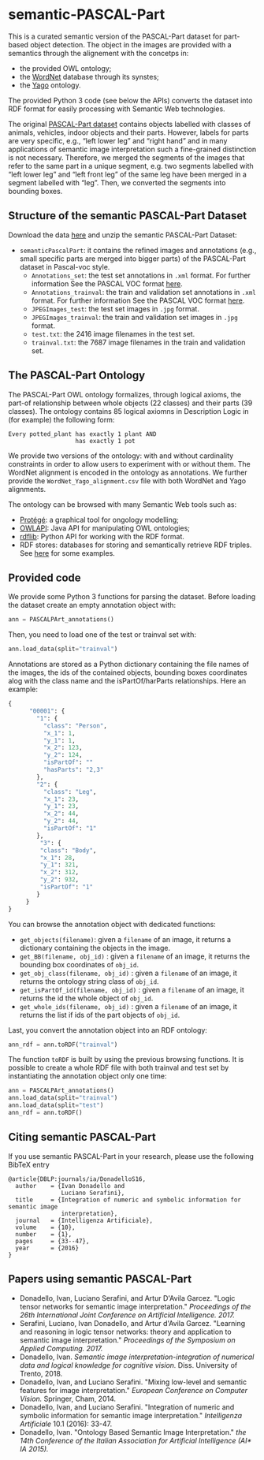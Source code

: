 # semantic-PASCAL-Part
This is a curated semantic version of the PASCAL-Part dataset for part-based object detection. The object in the images are provided with a semantics through the alignement with the concetps in:
- the provided OWL ontology;
- the [WordNet](https://wordnet.princeton.edu/) database through its synstes;
- the [Yago](https://yago-knowledge.org/) ontology.

The provided Python 3 code (see below the APIs) converts the dataset into RDF format for easily processing with Semantic Web technologies.

The original [PASCAL-Part dataset](https://www.cs.stanford.edu/~roozbeh/pascal-parts/pascal-parts.html) contains objects labelled with classes of animals, vehicles, indoor objects and their parts. However, labels for parts are very specific, e.g., “left lower leg” and “right hand” and in many applications of semantic image interpretation such a fine-grained distinction is not necessary. Therefore, we merged the segments of the images that refer to the same part in a unique segment, e.g. two segments labelled with “left lower leg” and “left front leg” of the same leg have been merged in a segment labelled with “leg”. Then, we converted the segments into bounding boxes.

## Structure of the semantic PASCAL-Part Dataset
Download the data [here](https://drive.google.com/file/d/1m1YHlisEFvlQa52zdab6Q7qqhHQP9Vtl/view?usp=sharing) and unzip the semantic PASCAL-Part Dataset:

- `semanticPascalPart`: it contains the refined images and annotations (e.g., small specific parts are merged into bigger parts) of the PASCAL-Part dataset in Pascal-voc style.
    - `Annotations_set`: the test set annotations in `.xml` format. For further information See the PASCAL VOC format [here](http://host.robots.ox.ac.uk/pascal/VOC/index.html).
    - `Annotations_trainval`: the train and validation set annotations in `.xml` format. For further information See the PASCAL VOC format [here](http://host.robots.ox.ac.uk/pascal/VOC/index.html).
    - `JPEGImages_test`: the test set images in `.jpg` format.
    - `JPEGImages_trainval`: the train and validation set images in `.jpg` format.
    - `test.txt`: the 2416 image filenames in the test set.
    - `trainval.txt`: the 7687 image filenames in the train and validation set.

## The PASCAL-Part Ontology
The PASCAL-Part OWL ontology formalizes, through logical axioms, the part-of relationship between whole objects (22 classes) and their parts (39 classes). The ontology contains 85 logical axiomns in Description Logic in (for example) the following form:
```
Every potted_plant has exactly 1 plant AND
                   has exactly 1 pot
```
We provide two versions of the ontology: with and without cardinality constraints in order to allow users to experiment with or without them. The WordNet alignment is encoded in the ontology as annotations. We further provide the `WordNet_Yago_alignment.csv` file with both WordNet and Yago alignments.

The ontology can be browsed with many Semantic Web tools such as:

- [Protégé](https://protege.stanford.edu/): a graphical tool for ongology modelling;
- [OWLAPI](http://owlapi.sourceforge.net/): Java API for manipulating OWL ontologies;
- [rdflib](https://rdflib.readthedocs.io/en/stable/): Python API for working with the RDF format.
- RDF stores: databases for storing and semantically retrieve RDF triples. See [here](https://www.w3.org/wiki/LargeTripleStores) for some examples.


## Provided code
We provide some Python 3 functions for parsing the dataset. Before loading the dataset create an empty annotation object with:
```python
ann = PASCALPArt_annotations()
```
Then, you need to load one of the test or trainval set with:
```python
ann.load_data(split="trainval")
```
Annotations are stored as a Python dictionary containing the file names of the images, the ids of the contained objects, bounding boxes coordinates alog with the class name and the isPartOf/harParts relationships. Here an example:
```python
{
      "00001": {
        "1": {
          "class": "Person",
          "x_1": 1,
          "y_1": 1,
          "x_2": 123,
          "y_2": 124,
          "isPartOf": ""
          "hasParts": "2,3"
        },
        "2": {
          "class": "Leg",
          "x_1": 23,
          "y_1": 23,
          "x_2": 44,
          "y_2": 44,
          "isPartOf": "1"
        },
         "3": {
         "class": "Body",
         "x_1": 28,
         "y_1": 321,
         "x_2": 312,
         "y_2": 932,
         "isPartOf": "1"
        }
     }
}      
```
You can browse the annotation object with dedicated functions:
- `get_objects(filename)`: given a `filename` of an image, it returns a dictionary containing the objects in the image.
- `get_BB(filename, obj_id)` : given a `filename` of an image, it returns the bounding box coordinates of `obj_id`.
- `get_obj_class(filename, obj_id)` : given a `filename` of an image, it returns the ontology string class of `obj_id`.
- `get_isPartOf_id(filename, obj_id)` : given a `filename` of an image, it returns the id the whole object of `obj_id`.
- `get_whole_ids(filename, obj_id)` : given a `filename` of an image, it returns the list if ids of the part objects of `obj_id`.

Last, you convert the annotation object into an RDF ontology:
```python
ann_rdf = ann.toRDF("trainval")
```
The function `toRDF` is built by using the previous browsing functions. It is possible to create a whole RDF file with both trainval and test set by instantiating the annotation object only one time:
```python
ann = PASCALPArt_annotations()
ann.load_data(split="trainval")
ann.load_data(split="test")
ann_rdf = ann.toRDF()
```

## Citing semantic PASCAL-Part
If you use semantic PASCAL-Part in your research, please use the following BibTeX entry

```
@article{DBLP:journals/ia/DonadelloS16,
  author    = {Ivan Donadello and
               Luciano Serafini},
  title     = {Integration of numeric and symbolic information for semantic image
               interpretation},
  journal   = {Intelligenza Artificiale},
  volume    = {10},
  number    = {1},
  pages     = {33--47},
  year      = {2016}
}
```

## Papers using semantic PASCAL-Part
- Donadello, Ivan, Luciano Serafini, and Artur D'Avila Garcez. "Logic tensor networks for semantic image interpretation." <em>Proceedings of the 26th International Joint Conference on Artificial Intelligence. 2017.</em>
- Serafini, Luciano, Ivan Donadello, and Artur d'Avila Garcez. "Learning and reasoning in logic tensor networks: theory and application to semantic image interpretation." <em>Proceedings of the Symposium on Applied Computing. 2017.</em>
- Donadello, Ivan. <em>Semantic image interpretation-integration of numerical data and logical knowledge for cognitive vision.</em> Diss. University of Trento, 2018.
- Donadello, Ivan, and Luciano Serafini. "Mixing low-level and semantic features for image interpretation." <em>European Conference on Computer Vision.</em> Springer, Cham, 2014.
- Donadello, Ivan, and Luciano Serafini. "Integration of numeric and symbolic information for semantic image interpretation." <em>Intelligenza Artificiale</em> 10.1 (2016): 33-47.
- Donadello, Ivan. "Ontology Based Semantic Image Interpretation." <em>the 14th Conference of the Italian Association for Artificial Intelligence (AI* IA 2015).</em>

